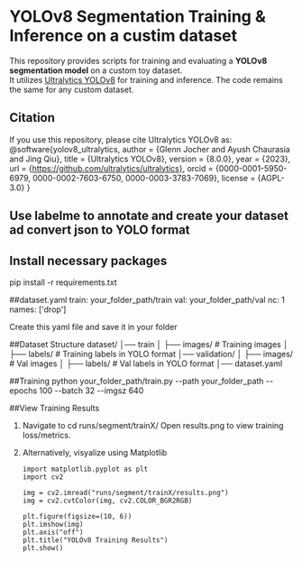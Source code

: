 # YOLOv8 Segmentation Training & Inference on a custim dataset

This repository provides scripts for training and evaluating a **YOLOv8 segmentation model** on a custom toy dataset.  
It utilizes [Ultralytics YOLOv8](https://github.com/ultralytics/ultralytics) for training and inference. The code remains the same for any custom dataset. 

## Citation
If you use this repository, please cite Ultralytics YOLOv8 as:
@software{yolov8_ultralytics,
  author = {Glenn Jocher and Ayush Chaurasia and Jing Qiu},
  title = {Ultralytics YOLOv8},
  version = {8.0.0},
  year = {2023},
  url = {https://github.com/ultralytics/ultralytics},
  orcid = {0000-0001-5950-6979, 0000-0002-7603-6750, 0000-0003-3783-7069},
  license = {AGPL-3.0}
}

## Use labelme to annotate and create your dataset ad convert json to YOLO format

## Install necessary packages
pip install -r requirements.txt

##dataset.yaml
train: your_folder_path/train
val: your_folder_path/val
nc: 1
names: ['drop']

Create this yaml file and save it in your folder

##Dataset Structure
dataset/
│── train
│   ├── images/   # Training images
│   ├── labels/   # Training labels in YOLO format
│── validation/
│   ├── images/   # Val images
│   ├── labels/   # Val labels in YOLO format
│── dataset.yaml

##Training
python your_folder_path/train.py --path your_folder_path --epochs 100 --batch 32 --imgsz 640

##View Training Results
1.  Navigate to 
    cd runs/segment/trainX/
	Open results.png to view training loss/metrics.

2.  Alternatively, visyalize using Matplotlib
    ```	
	import matplotlib.pyplot as plt
	import cv2

	img = cv2.imread("runs/segment/trainX/results.png")
	img = cv2.cvtColor(img, cv2.COLOR_BGR2RGB)

	plt.figure(figsize=(10, 6))
	plt.imshow(img)
	plt.axis("off")
	plt.title("YOLOv8 Training Results")
	plt.show()
	
	```